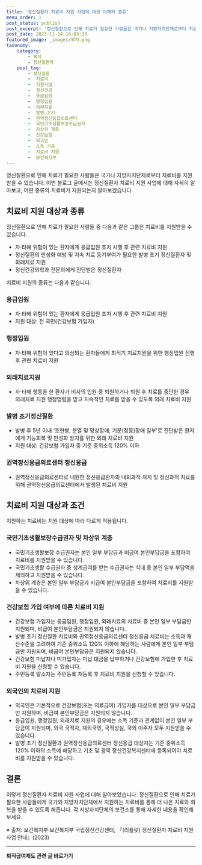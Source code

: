 ```yaml
---
title: '정신질환자 치료비 지원 사업에 대한 이해와 종류'
menu_order: 1
post_status: publish
post_excerpt: '정신질환으로 인해 치료가 필요한 사람들은 국가나 지방자치단체로부터 치료비를 지원받을 수 있습니다. 이번 블로그 글에서는 정신질환자 치료비 지원 사업에 대해 자세히 알아보고, 어떤 종류의 치료비가 지원되는지 알아보겠습니다.'
post_date: 2023-11-14 16:03:33
featured_image: _images/복지.png
taxonomy:
    category:
        - 복지
        - 정신질환자
    post_tag:
        - 정신질환
        -  치료비
        -  지원사업
        -  정신건강
        -  응급입원
        -  행정입원
        -  외래치료
        -  발병 초기
        -  권역정신응급의료센터
        -  국민기초생활보장수급권자
        -  차상위 계층
        -  건강보험
        -  외국인
        -  소득 기준
        -  치료비 지원
        -  보건복지부
---
```



정신질환으로 인해 치료가 필요한 사람들은 국가나 지방자치단체로부터 치료비를 지원받을 수 있습니다. 이번 블로그 글에서는 정신질환자 치료비 지원 사업에 대해 자세히 알아보고, 어떤 종류의 치료비가 지원되는지 알아보겠습니다.

## 치료비 지원 대상과 종류

정신질환으로 인해 치료가 필요한 사람들 중 다음과 같은 그룹은 치료비를 지원받을 수 있습니다.

- 자·타해 위험이 있는 환자에게 응급입원 조치 시행 후 관련 치료비 지원
- 정신질환의 만성화 예방 및 지속 치료 동기부여가 필요한 발병 초기 정신질환자 및 외래치료 지원
- 정신건강의학과 전문의에게 진단받은 정신질환자

치료비 지원의 종류는 다음과 같습니다.

### 응급입원

- 자·타해 위험이 있는 환자에게 응급입원 조치 시행 후 관련 치료비 지원
- 지원 대상: 전 국민(건강보험 가입자)

### 행정입원

- 자·타해 위험이 있다고 의심되는 환자들에게 최적기 치료지원을 위한 행정입원 진행 후 관련 치료비 지원

### 외래치료지원

- 자·타해 행동을 한 환자가 비자의 입원 중 퇴원하거나 퇴원 후 치료를 중단한 경우 외래치료 지원 행정명령을 받고 지속적인 치료를 받을 수 있도록 외래 치료비 지원

### 발병 초기정신질환

- 발병 후 5년 이내 ‘조현병, 분열 및 망상장애, 기분(정동)장애 일부’로 진단받은 환자에게 기능회복 및 만성화 방지를 위한 외래 치료비 지원
- 지원 대상: 건강보험 가입자 중 기준 중위소득 120% 이하

### 권역정신응급의료센터 정신응급

- 권역정신응급의료센터로 내원한 정신응급환자의 내외과적 처치 및 정신과적 치료를 위해 권역정신응급의료센터에서 발생된 치료비 지원

## 치료비 지원 대상과 조건

지원하는 치료비는 지원 대상에 따라 다르게 적용됩니다. 

### 국민기초생활보장수급권자 및 차상위 계층

- 국민기초생활보장 수급권자는 본인 일부 부담금과 비급여 본인부담금을 포함하여 치료비를 지원받을 수 있습니다.
- 국민기초생활 수급권자 중 생계급여를 받는 수급권자는 식대 중 본인 일부 부담액을 제외하고 지원받을 수 있습니다.
- 차상위 계층은 본인 일부 부담금과 비급여 본인부담금을 포함하여 치료비를 지원받을 수 있습니다.

### 건강보험 가입 여부에 따른 치료비 지원

- 건강보험 가입자는 응급입원, 행정입원, 외래치료의 치료비 중 본인 일부 부담금만 지원되며, 비급여 본인부담금은 지원되지 않습니다.
- 발병 초기 정신질환 치료비와 권역정신응급의료센터 정신응급 치료비는 소득과 재산수준을 고려하여 기준 중위소득 120% 이하에 해당하는 사람에게 본인 일부 부담금만 지원되며, 비급여 본인부담금은 지원되지 않습니다.
- 건강보험 미납자나 미가입자는 미납 대금을 납부하거나 건강보험에 가입한 후 치료비 지원을 신청할 수 있습니다.
- 주민등록 말소자는 주민등록 재등록 후 치료비 지원을 신청할 수 있습니다. 

### 외국인의 치료비 지원

- 외국인은 기본적으로 건강보험(또는 의료급여) 가입자를 대상으로 본인 일부 부담금만 지원하며, 비급여 본인부담금은 지원되지 않습니다.
- 응급입원, 행정입원, 외래치료 지원의 경우에는 소득 기준과 관계없이 본인 일부 부담금이 지원되며, 외국 국적자, 재외국민, 국적상실, 국외 이주자 모두 지원받을 수 있습니다.
- 발병 초기 정신질환과 권역정신응급의료센터 정신응급 대상자는 기준 중위소득 120% 이하의 소득에 해당하고 기초 및 광역 정신건강복지센터에 등록되어야 치료비를 지원받을 수 있습니다.

## 결론

이렇게 정신질환자 치료비 지원 사업에 대해 알아보았습니다. 정신질환으로 인해 치료가 필요한 사람들에게 국가와 지방자치단체에서 지원하는 치료비를 통해 더 나은 치료와 회복을 받을 수 있도록 해줍니다. 각 지방자치단체의 보건소를 통해 자세한 내용을 확인해보세요.

※ 출처: 보건복지부·보건복지부 국립정신건강센터, 『(리플릿) 정신질환자 치료비 지원사업 안내』(2023)
<!-- wp:separator -->
<hr class="wp-block-separator has-alpha-channel-opacity"/>
<!-- /wp:separator -->

<!-- wp:group {"backgroundColor":"base","layout":{"type":"constrained"}} -->
<div class="wp-block-group has-base-background-color has-background"><!-- wp:paragraph {"align":"center","fontSize":"medium"} -->
<p class="has-text-align-center has-large-font-size"><strong>퇴직급여제도 관련 글 바로가기</strong></p>
<!-- /wp:paragraph -->


<!-- wp:latest-posts
{"categories":[{"id":12695,"count":19,"description":"","link":"https://uknowlaw.com/category/%ed%87%b4%ec%a7%81%ea%b8%89%ec%97%ac%ec%a0%9c%eb%8f%84/","name":"퇴직급여제도","slug":"퇴직급여제도","taxonomy":"category","parent":0,"meta":[],"_links":{"self":[{"href":"https://uknowlaw.com/wp-json/wp/v2/categories/12695"}],"collection":[{"href":"https://uknowlaw.com/wp-json/wp/v2/categories"}],"about":[{"href":"https://uknowlaw.com/wp-json/wp/v2/taxonomies/category"}],"wp:post_type":[{"href":"https://uknowlaw.com/wp-json/wp/v2/posts?categories=12695"}],"curies":[{"name":"wp","href":"https://api.w.org/{rel}","templated":true}]}}],"postsToShow":100,"excerptLength":28,"postLayout":"grid","columns":2,"featuredImageAlign":"left","featuredImageSizeSlug":"large","fontSize":"small"} /--></div>
<!-- /wp:group -->